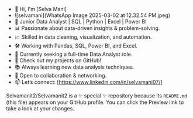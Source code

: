 - 👋 Hi, I'm [Selva Mani]
- ![selvamani](WhatsApp Image 2025-03-02 at 12.32.54 PM.jpeg)
- 🔹 Junior Data Analyst | SQL | Python | Excel | Power BI
- 📊 Passionate about data-driven insights & problem-solving.
- 📈 Skilled in data cleaning, visualization, and automation.
- 🛠️ Working with Pandas, SQL, Power BI, and Excel.
- 🚀 Currently seeking a full-time Data Analyst role.
- 📂 Check out my projects on GitHub!
- 📚 Always learning new data analysis techniques.
- 💬 Open to collaboration & networking.
- 📫 Let’s connect: [https://www.linkedin.com/in/selvamani07/]


Selvamanit2/Selvamanit2 is a ✨ special ✨ repository because its `README.md` (this file) appears on your GitHub profile.
You can click the Preview link to take a look at your changes.
